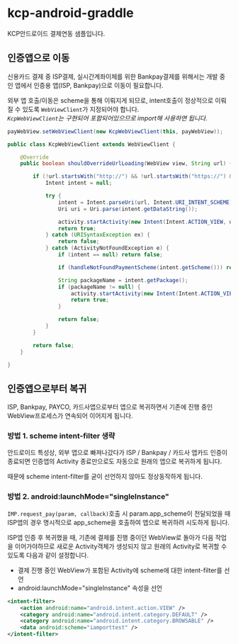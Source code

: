 # kcp-android-graddle
KCP안드로이드 결제연동 샘플입니다. 

## 인증앱으로 이동  
신용카드 결제 중 ISP결제, 실시간계좌이체를 위한 Bankpay결제를 위해서는 개발 중인 앱에서 인증용 앱(ISP, Bankpay)으로 이동이 필요합니다.  

외부 앱 호출/이동은 scheme을 통해 이뤄지게 되므로, intent호출이 정상적으로 이뤄질 수 있도록 `WebViewClient`가 지정되어야 합니다.  
*`KcpWebViewClient`는 구현되어 포함되어있으므로 import해 사용하면 됩니다.*    

```java
payWebView.setWebViewClient(new KcpWebViewClient(this, payWebView));
```

```java
public class KcpWebViewClient extends WebViewClient {

	@Override
    public boolean shouldOverrideUrlLoading(WebView view, String url) {

        if (!url.startsWith("http://") && !url.startsWith("https://") && !url.startsWith("javascript:")) {
            Intent intent = null;

            try {
                intent = Intent.parseUri(url, Intent.URI_INTENT_SCHEME); //IntentURI처리
                Uri uri = Uri.parse(intent.getDataString());

                activity.startActivity(new Intent(Intent.ACTION_VIEW, uri));
                return true;
            } catch (URISyntaxException ex) {
                return false;
            } catch (ActivityNotFoundException e) {
                if (intent == null) return false;

                if (handleNotFoundPaymentScheme(intent.getScheme())) return true;

                String packageName = intent.getPackage();
                if (packageName != null) {
                    activity.startActivity(new Intent(Intent.ACTION_VIEW, Uri.parse("market://details?id=" + packageName)));
                    return true;
                }

                return false;
            }
        }

        return false;
    }

}
```


## 인증앱으로부터 복귀  
ISP, Bankpay, PAYCO, 카드사앱으로부터 앱으로 복귀하면서 기존에 진행 중인 WebView프로세스가 연속되어 이어지게 됩니다.  

### 방법 1. scheme intent-filter 생략  

안드로이드 특성상, 외부 앱으로 빠져나갔다가 ISP / Bankpay / 카드사 앱카드 인증이 종료되면 인증앱의 Activity 종료만으로도 자동으로 원래의 앱으로 복귀하게 됩니다.  

때문에 scheme intent-filter를 굳이 선언하지 않아도 정상동작하게 됩니다. 

### 방법 2. android:launchMode="singleInstance"  

`IMP.request_pay(param, callback)`호출 시 param.app_scheme이 전달되었을 때 ISP앱의 경우 명시적으로 app_scheme을 호출하여 앱으로 복귀하려 시도하게 됩니다.  

ISP앱 인증 후 복귀했을 때, 기존에 결제를 진행 중이던 WebView로 돌아가 다음 작업을 이어가야하므로 새로운 Activity객체가 생성되지 않고 원래의 Activity로 복귀할 수 있도록 다음과 같이 설정합니다. 

- 결제 진행 중인 WebView가 포함된 Activity에 scheme에 대한 intent-filter를 선언
- android:launchMode="singleInstance" 속성을 선언

```xml
<intent-filter>
	<action android:name="android.intent.action.VIEW" />
	<category android:name="android.intent.category.DEFAULT" />
	<category android:name="android.intent.category.BROWSABLE" />
	<data android:scheme="iamporttest" />
</intent-filter>
```

